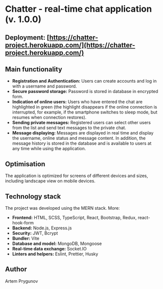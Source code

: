 # Chatter - real-time chat application (v. 1.0.0)

## Deployment: [https://chatter-project.herokuapp.com/](https://chatter-project.herokuapp.com/)

## Main functionality

- **Registration and Authentication:** Users can create accounts and log in with a username and password.
- **Secure password storage:** Password is stored in database in encrypted form.
- **Indication of online users:** Users who have entered the chat are highlighted in green (the highlight disappears if the online connection is interrupted, for example, if the smartphone switches to sleep mode, but resumes when connection restores).
- **Sending private messages:** Registered users can select other users from the list and send text messages to the private chat.
- **Message displaying:** Messages are displayed in real time and display the username, online status and message content. In addition, the message history is stored in the database and is available to users at any time while using the application.

## Optimisation

The application is optimized for screens of different devices and sizes, including landscape view on mobile devices.

## Technology stack

The project was developed using the MERN stack. More:

- **Frontend:** HTML, SCSS, TypeScript, React, Bootstrap, Redux, react-hook-form
- **Backend:** Node.js, Express.js
- **Security:** JWT, Bcrypt
- **Bundler:** Vite
- **Database and model:** MongoDB, Mongoose
- **Real-time data exchange:** Socket.IO
- **Linters and helpers:** Eslint, Prettier, Husky

## Author

Artem Prygunov

